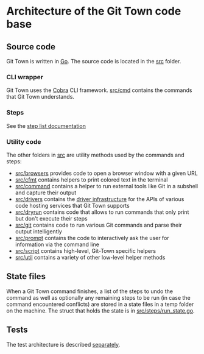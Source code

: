 # Architecture of the Git Town code base

## Source code

Git Town is written in [Go](https://golang.org).
The source code is located in the [src](../../src) folder.

### CLI wrapper

Git Town uses the [Cobra](https://github.com/spf13/cobra) CLI framework.
[src/cmd](../../src/cmd) contains the commands that Git Town understands.

### Steps

See the [step list documentation](steps_list.md)

### Utility code

The other folders in [src](../../src) are utility methods used by the commands and steps:

* [src/browsers](../../src/browsers) provides code to open a browser window with a given URL
* [src/cfmt](../../src/cfmt) contains helpers to print colored text in the terminal
* [src/command](../../src/command) contains a helper to run external tools like Git in a subshell and capture their output
* [src/drivers](../../src/drivers) contains the [driver infrastructure](drivers.md)
  for the APIs of various code hosting services that Git Town supports
* [src/dryrun](../../src/dryrun) contains code that allows to run commands
  that only print but don't execute their steps
* [src/git](../../src/git) contains code to run various Git commands and parse their output intelligently
* [src/prompt](../../src/prompt) contains the code to interactively ask the user for information via the command line
* [src/script](../../src/script) contains high-level, Git-Town specific helpers
* [src/util](../../src/util) contains a variety of other low-level helper methods

## State files

When a Git Town command finishes, a list of the steps to undo the command
as well as optionally any remaining steps to be run (in case the command encountered conflicts)
are stored in a state files in a temp folder on the machine.
The struct that holds the state is in [src/steps/run_state.go](../../src/steps/run_state.go).

## Tests

The test architecture is described [separately](testing.md).

